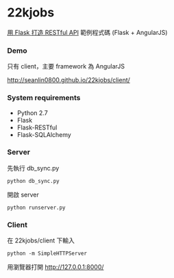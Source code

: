 22kjobs
=======
[用 Flask 打造 RESTful API](http://seanlin.logdown.com/posts/239771-use-flask-to-create-restful-api) 範例程式碼 (Flask + AngularJS)

### Demo
只有 client，主要 framework 為 AngularJS

http://seanlin0800.github.io/22kjobs/client/

### System requirements
- Python 2.7
- Flask
- Flask-RESTful
- Flask-SQLAlchemy

### Server
先執行 db_sync.py
```
python db_sync.py
```
開啟 server
```
python runserver.py
```
### Client
在 22kjobs/client 下輸入
```
python -m SimpleHTTPServer
```
用瀏覽器打開 http://127.0.0.1:8000/

